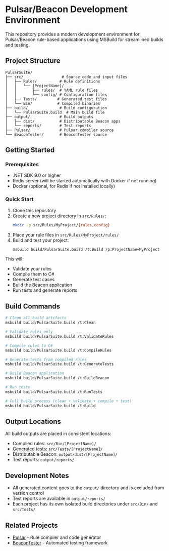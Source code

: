 # Pulsar/Beacon Development Environment

This repository provides a modern development environment for Pulsar/Beacon rule-based applications using MSBuild for streamlined builds and testing.

## Project Structure

```
PulsarSuite/
├── src/                 # Source code and input files
│   ├── Rules/          # Rule definitions
│   │   └── [ProjectName]/
│   │       ├── rules/  # YAML rule files
│   │       └── config/ # Configuration files
│   ├── Tests/         # Generated test files
│   └── Bin/           # Compiled binaries
├── build/              # Build configuration
│   └── PulsarSuite.build  # Main build file
├── output/             # Build outputs
│   ├── dist/           # Distributable Beacon apps
│   └── reports/        # Test reports
├── Pulsar/             # Pulsar compiler source
└── BeaconTester/       # BeaconTester source
```

## Getting Started

### Prerequisites

- .NET SDK 9.0 or higher
- Redis server (will be started automatically with Docker if not running)
- Docker (optional, for Redis if not installed locally)

### Quick Start

1. Clone this repository
2. Create a new project directory in `src/Rules/`:
   ```bash
   mkdir -p src/Rules/MyProject/{rules,config}
   ```
3. Place your rule files in `src/Rules/MyProject/rules/`
4. Build and test your project:
   ```bash
   msbuild build/PulsarSuite.build /t:Build /p:ProjectName=MyProject
   ```

This will:
- Validate your rules
- Compile them to C#
- Generate test cases
- Build the Beacon application
- Run tests and generate reports

## Build Commands

```bash
# Clean all build artifacts
msbuild build/PulsarSuite.build /t:Clean

# Validate rules only
msbuild build/PulsarSuite.build /t:ValidateRules

# Compile rules to C#
msbuild build/PulsarSuite.build /t:CompileRules

# Generate tests from compiled rules
msbuild build/PulsarSuite.build /t:GenerateTests

# Build Beacon application
msbuild build/PulsarSuite.build /t:BuildBeacon

# Run tests
msbuild build/PulsarSuite.build /t:RunTests

# Full build process (clean + validate + compile + test)
msbuild build/PulsarSuite.build /t:Build
```

## Output Locations

All build outputs are placed in consistent locations:

- Compiled rules: `src/Bin/[ProjectName]/`
- Generated tests: `src/Tests/[ProjectName]/`
- Distributable Beacon: `output/dist/[ProjectName]/`
- Test reports: `output/reports/`

## Development Notes

- All generated content goes to the `output/` directory and is excluded from version control
- Test reports are available in `output/reports/`
- Each project has its own isolated build directories under `src/Bin/` and `src/Tests/`

## Related Projects

- [Pulsar](https://github.com/example/pulsar) - Rule compiler and code generator
- [BeaconTester](https://github.com/example/beacontester) - Automated testing framework